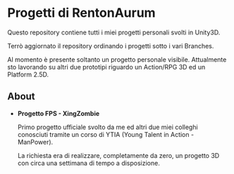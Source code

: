 # Progetti di RentonAurum

Questo repository contiene tutti i miei progetti personali svolti in Unity3D.

Terrò aggiornato il repository ordinando i progetti sotto i vari Branches.

Al momento è presente soltanto un progetto personale visibile. Attualmente sto lavorando su altri due prototipi riguardo un Action/RPG 3D ed un Platform 2.5D.

## About

- __Progetto FPS - XingZombie__

    Primo progetto ufficiale svolto da me ed altri due miei colleghi conosciuti tramite un corso di YTIA (Young Talent in Action - ManPower).

    La richiesta era di realizzare, completamente da zero, un progetto 3D con circa una settimana di tempo a disposizione.
